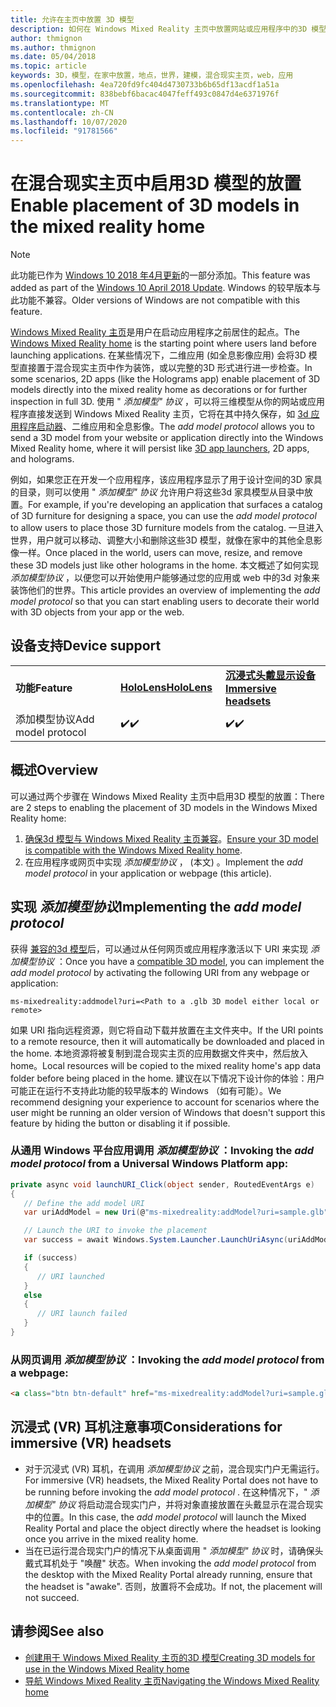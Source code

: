 ```yaml
---
title: 允许在主页中放置 3D 模型
description: 如何在 Windows Mixed Reality 主页中放置网站或应用程序中的3D 模型
author: thmignon
ms.author: thmignon
ms.date: 05/04/2018
ms.topic: article
keywords: 3D，模型，在家中放置，地点，世界，建模，混合现实主页，web，应用
ms.openlocfilehash: 4ea720fd9fc404d4730733b6b65df13acdf1a51a
ms.sourcegitcommit: 838bebf6bacac4047feff493c0847d4e6371976f
ms.translationtype: MT
ms.contentlocale: zh-CN
ms.lasthandoff: 10/07/2020
ms.locfileid: "91781566"
---
```

# <a name="enable-placement-of-3d-models-in-the-mixed-reality-home"></a><span data-ttu-id="457cf-104">在混合现实主页中启用3D 模型的放置</span><span class="sxs-lookup"><span data-stu-id="457cf-104">Enable placement of 3D models in the mixed reality home</span></span>

> [!NOTE]
> <span data-ttu-id="457cf-105">此功能已作为 [Windows 10 2018 年4月更新](https://docs.microsoft.com/windows/mixed-reality/enthusiast-guide/release-notes-april-2018)的一部分添加。</span><span class="sxs-lookup"><span data-stu-id="457cf-105">This feature was added as part of the [Windows 10 April 2018 Update](https://docs.microsoft.com/windows/mixed-reality/enthusiast-guide/release-notes-april-2018).</span></span> <span data-ttu-id="457cf-106">Windows 的较早版本与此功能不兼容。</span><span class="sxs-lookup"><span data-stu-id="457cf-106">Older versions of Windows are not compatible with this feature.</span></span>

<span data-ttu-id="457cf-107">[Windows Mixed Reality 主页](../discover/navigating-the-windows-mixed-reality-home.md)是用户在启动应用程序之前居住的起点。</span><span class="sxs-lookup"><span data-stu-id="457cf-107">The [Windows Mixed Reality home](../discover/navigating-the-windows-mixed-reality-home.md) is the starting point where users land before launching applications.</span></span> <span data-ttu-id="457cf-108">在某些情况下，二维应用 (如全息影像应用) 会将3D 模型直接置于混合现实主页中作为装饰，或以完整的3D 形式进行进一步检查。</span><span class="sxs-lookup"><span data-stu-id="457cf-108">In some scenarios, 2D apps (like the Holograms app) enable placement of 3D models directly into the mixed reality home as decorations or for further inspection in full 3D.</span></span> <span data-ttu-id="457cf-109">使用 " *添加模型" 协议* ，可以将三维模型从你的网站或应用程序直接发送到 Windows Mixed Reality 主页，它将在其中持久保存，如 [3d 应用程序启动器](3d-app-launcher-design-guidance.md)、二维应用和全息影像。</span><span class="sxs-lookup"><span data-stu-id="457cf-109">The *add model protocol* allows you to send a 3D model from your website or application directly into the Windows Mixed Reality home, where it will persist like [3D app launchers](3d-app-launcher-design-guidance.md), 2D apps, and holograms.</span></span> 

<span data-ttu-id="457cf-110">例如，如果您正在开发一个应用程序，该应用程序显示了用于设计空间的3D 家具的目录，则可以使用 " *添加模型" 协议* 允许用户将这些3d 家具模型从目录中放置。</span><span class="sxs-lookup"><span data-stu-id="457cf-110">For example, if you're developing an application that surfaces a catalog of 3D furniture for designing a space, you can use the *add model protocol* to allow users to place those 3D furniture models from the catalog.</span></span> <span data-ttu-id="457cf-111">一旦进入世界，用户就可以移动、调整大小和删除这些3D 模型，就像在家中的其他全息影像一样。</span><span class="sxs-lookup"><span data-stu-id="457cf-111">Once placed in the world, users can move, resize, and remove these 3D models just like other holograms in the home.</span></span> <span data-ttu-id="457cf-112">本文概述了如何实现 *添加模型协议* ，以便您可以开始使用户能够通过您的应用或 web 中的3d 对象来装饰他们的世界。</span><span class="sxs-lookup"><span data-stu-id="457cf-112">This article provides an overview of implementing the *add model protocol* so that you can start enabling users to decorate their world with 3D objects from your app or the web.</span></span>

## <a name="device-support"></a><span data-ttu-id="457cf-113">设备支持</span><span class="sxs-lookup"><span data-stu-id="457cf-113">Device support</span></span>

<table>
    <colgroup>
    <col width="33%" />
    <col width="33%" />
    <col width="33%" />
    </colgroup>
    <tr>
        <td><span data-ttu-id="457cf-114"><strong>功能</strong></span><span class="sxs-lookup"><span data-stu-id="457cf-114"><strong>Feature</strong></span></span></td>
        <td><span data-ttu-id="457cf-115"><a href="../hololens-hardware-details.md"><strong>HoloLens</strong></a></span><span class="sxs-lookup"><span data-stu-id="457cf-115"><a href="../hololens-hardware-details.md"><strong>HoloLens</strong></a></span></span></td>
        <td><span data-ttu-id="457cf-116"><a href="../discover/immersive-headset-hardware-details.md"><strong>沉浸式头戴显示设备</strong></a></span><span class="sxs-lookup"><span data-stu-id="457cf-116"><a href="../discover/immersive-headset-hardware-details.md"><strong>Immersive headsets</strong></a></span></span></td>
    </tr>
     <tr>
        <td><span data-ttu-id="457cf-117">添加模型协议</span><span class="sxs-lookup"><span data-stu-id="457cf-117">Add model protocol</span></span></td>
        <td><span data-ttu-id="457cf-118">✔️</span><span class="sxs-lookup"><span data-stu-id="457cf-118">✔️</span></span></td>
        <td><span data-ttu-id="457cf-119">✔️</span><span class="sxs-lookup"><span data-stu-id="457cf-119">✔️</span></span></td>
    </tr>
</table>

## <a name="overview"></a><span data-ttu-id="457cf-120">概述</span><span class="sxs-lookup"><span data-stu-id="457cf-120">Overview</span></span>

<span data-ttu-id="457cf-121">可以通过两个步骤在 Windows Mixed Reality 主页中启用3D 模型的放置：</span><span class="sxs-lookup"><span data-stu-id="457cf-121">There are 2 steps to enabling the placement of 3D models in the Windows Mixed Reality home:</span></span>
1. <span data-ttu-id="457cf-122">[确保3d 模型与 Windows Mixed Reality 主页兼容](creating-3d-models-for-use-in-the-windows-mixed-reality-home.md)。</span><span class="sxs-lookup"><span data-stu-id="457cf-122">[Ensure your 3D model is compatible with the Windows Mixed Reality home](creating-3d-models-for-use-in-the-windows-mixed-reality-home.md).</span></span>
2. <span data-ttu-id="457cf-123">在应用程序或网页中实现 *添加模型协议* ， (本文) 。</span><span class="sxs-lookup"><span data-stu-id="457cf-123">Implement the *add model protocol* in your application or webpage (this article).</span></span>

## <a name="implementing-the-add-model-protocol"></a><span data-ttu-id="457cf-124">实现 *添加模型协议*</span><span class="sxs-lookup"><span data-stu-id="457cf-124">Implementing the *add model protocol*</span></span>

<span data-ttu-id="457cf-125">获得 [兼容的3d 模型](creating-3d-models-for-use-in-the-windows-mixed-reality-home.md)后，可以通过从任何网页或应用程序激活以下 URI 来实现 *添加模型协议* ：</span><span class="sxs-lookup"><span data-stu-id="457cf-125">Once you have a [compatible 3D model](creating-3d-models-for-use-in-the-windows-mixed-reality-home.md), you can implement the *add model protocol* by activating the following URI from any webpage or application:</span></span>

```
ms-mixedreality:addmodel?uri=<Path to a .glb 3D model either local or remote>
```

<span data-ttu-id="457cf-126">如果 URI 指向远程资源，则它将自动下载并放置在主文件夹中。</span><span class="sxs-lookup"><span data-stu-id="457cf-126">If the URI points to a remote resource, then it will automatically be downloaded and placed in the home.</span></span> <span data-ttu-id="457cf-127">本地资源将被复制到混合现实主页的应用数据文件夹中，然后放入 home。</span><span class="sxs-lookup"><span data-stu-id="457cf-127">Local resources will be copied to the mixed reality home's app data folder before being placed in the home.</span></span> <span data-ttu-id="457cf-128">建议在以下情况下设计你的体验：用户可能正在运行不支持此功能的较早版本的 Windows （如有可能）。</span><span class="sxs-lookup"><span data-stu-id="457cf-128">We recommend designing your experience to account for scenarios where the user might be running an older version of Windows that doesn't support this feature by hiding the button or disabling it if possible.</span></span> 

### <a name="invoking-the-add-model-protocol-from-a-universal-windows-platform-app"></a><span data-ttu-id="457cf-129">从通用 Windows 平台应用调用 *添加模型协议* ：</span><span class="sxs-lookup"><span data-stu-id="457cf-129">Invoking the *add model protocol* from a Universal Windows Platform app:</span></span>

```C#
private async void launchURI_Click(object sender, RoutedEventArgs e)
{
   // Define the add model URI
   var uriAddModel = new Uri(@"ms-mixedreality:addModel?uri=sample.glb");

   // Launch the URI to invoke the placement
   var success = await Windows.System.Launcher.LaunchUriAsync(uriAddModel);

   if (success)
   {
      // URI launched
   }
   else
   {
      // URI launch failed
   }
}
```

### <a name="invoking-the-add-model-protocol-from-a-webpage"></a><span data-ttu-id="457cf-130">从网页调用 *添加模型协议* ：</span><span class="sxs-lookup"><span data-stu-id="457cf-130">Invoking the *add model protocol* from a webpage:</span></span>

```html
<a class="btn btn-default" href="ms-mixedreality:addModel?uri=sample.glb"> Place 3D Model </a>
```

## <a name="considerations-for-immersive-vr-headsets"></a><span data-ttu-id="457cf-131">沉浸式 (VR) 耳机注意事项</span><span class="sxs-lookup"><span data-stu-id="457cf-131">Considerations for immersive (VR) headsets</span></span>

* <span data-ttu-id="457cf-132">对于沉浸式 (VR) 耳机，在调用 *添加模型协议* 之前，混合现实门户无需运行。</span><span class="sxs-lookup"><span data-stu-id="457cf-132">For immersive (VR) headsets, the Mixed Reality Portal does not have to be running before invoking the *add model protocol* .</span></span> <span data-ttu-id="457cf-133">在这种情况下，" *添加模型" 协议* 将启动混合现实门户，并将对象直接放置在头戴显示在混合现实中的位置。</span><span class="sxs-lookup"><span data-stu-id="457cf-133">In this case, the *add model protocol* will launch the Mixed Reality Portal and place the object directly where the headset is looking once you arrive in the mixed reality home.</span></span> 
* <span data-ttu-id="457cf-134">当在已运行混合现实门户的情况下从桌面调用 " *添加模型" 协议* 时，请确保头戴式耳机处于 "唤醒" 状态。</span><span class="sxs-lookup"><span data-stu-id="457cf-134">When invoking the *add model protocol* from the desktop with the Mixed Reality Portal already running, ensure that the headset is "awake".</span></span> <span data-ttu-id="457cf-135">否则，放置将不会成功。</span><span class="sxs-lookup"><span data-stu-id="457cf-135">If not, the placement will not succeed.</span></span> 

## <a name="see-also"></a><span data-ttu-id="457cf-136">请参阅</span><span class="sxs-lookup"><span data-stu-id="457cf-136">See also</span></span>

* [<span data-ttu-id="457cf-137">创建用于 Windows Mixed Reality 主页的3D 模型</span><span class="sxs-lookup"><span data-stu-id="457cf-137">Creating 3D models for use in the Windows Mixed Reality home</span></span>](creating-3d-models-for-use-in-the-windows-mixed-reality-home.md)
* [<span data-ttu-id="457cf-138">导航 Windows Mixed Reality 主页</span><span class="sxs-lookup"><span data-stu-id="457cf-138">Navigating the Windows Mixed Reality home</span></span>](../discover/navigating-the-windows-mixed-reality-home.md)
